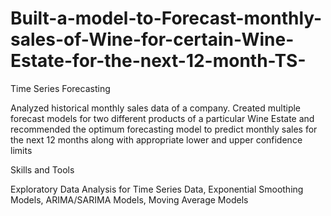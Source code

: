 # Built-a-model-to-Forecast-monthly-sales-of-Wine-for-certain-Wine-Estate-for-the-next-12-month-TS-

 Time Series Forecasting

Analyzed historical monthly sales data of a company. Created multiple forecast models for two different products of a particular Wine Estate and recommended the optimum forecasting model to predict monthly sales for the next 12 months along with appropriate lower and upper confidence limits

Skills and Tools

Exploratory Data Analysis for Time Series Data, Exponential Smoothing Models, ARIMA/SARIMA Models, Moving Average Models
